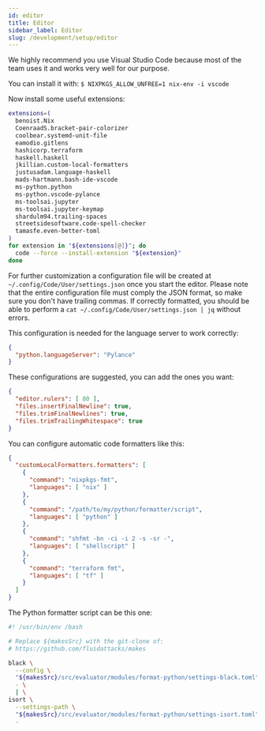 ```yaml
---
id: editor
title: Editor
sidebar_label: Editor
slug: /development/setup/editor
---
```


We highly recommend you use Visual Studio Code
because most of the team uses it
and works very well for our purpose.

You can install it with:
`$ NIXPKGS_ALLOW_UNFREE=1 nix-env -i vscode`

Now install some useful extensions:

```bash
extensions=(
  benoist.Nix
  CoenraadS.bracket-pair-colorizer
  coolbear.systemd-unit-file
  eamodio.gitlens
  hashicorp.terraform
  haskell.haskell
  jkillian.custom-local-formatters
  justusadam.language-haskell
  mads-hartmann.bash-ide-vscode
  ms-python.python
  ms-python.vscode-pylance
  ms-toolsai.jupyter
  ms-toolsai.jupyter-keymap
  shardulm94.trailing-spaces
  streetsidesoftware.code-spell-checker
  tamasfe.even-better-toml
)
for extension in "${extensions[@]}"; do
  code --force --install-extension "${extension}"
done
```

For further customization a configuration file will be created at
`~/.config/Code/User/settings.json` once you start the editor.
Please note that
the entire configuration file
must comply the JSON format,
so make sure you don't have trailing commas.
If correctly formatted,
you should be able
to perform a `cat ~/.config/Code/User/settings.json | jq`
without errors.

This configuration is needed for the language server to work correctly:

```json
{
  "python.languageServer": "Pylance"
}
```

These configurations are suggested, you can add the ones you want:

```json
{
  "editor.rulers": [ 80 ],
  "files.insertFinalNewline": true,
  "files.trimFinalNewlines": true,
  "files.trimTrailingWhitespace": true
}
```

You can configure automatic code formatters like this:

```json
{
  "customLocalFormatters.formatters": [
    {
      "command": "nixpkgs-fmt",
      "languages": [ "nix" ]
    },
    {
      "command": "/path/to/my/python/formatter/script",
      "languages": [ "python" ]
    },
    {
      "command": "shfmt -bn -ci -i 2 -s -sr -",
      "languages": [ "shellscript" ]
    },
    {
      "command": "terraform fmt",
      "languages": [ "tf" ]
    }
  ]
}
```

The Python formatter script can be this one:

```bash
#! /usr/bin/env /bash

# Replace ${makesSrc} with the git-clone of:
# https://github.com/fluidattacks/makes

black \
  --config \
  "${makesSrc}/src/evaluator/modules/format-python/settings-black.toml" \
  - \
  | \
isort \
  --settings-path \
  "${makesSrc}/src/evaluator/modules/format-python/settings-isort.toml" \
  -
```
